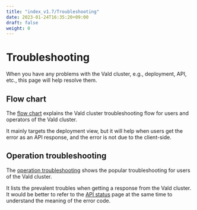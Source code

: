 ```yaml
---
title: "index_v1.7/Troubleshooting"
date: 2023-01-24T16:35:20+09:00
draft: false
weight: 0
---
```


# Troubleshooting

When you have any problems with the Vald cluster, e.g., deployment, API, etc., this page will help resolve them.

## Flow chart

The [flow chart](/docs/v1.7/troubleshooting/flow-chart) explains the Vald cluster troubleshooting flow for users and operators of the Vald cluster.

It mainly targets the deployment view, but it will help when users get the error as an API response, and the error is not due to the client-side.

## Operation troubleshooting

The [operation troubleshooting](/docs/v1.7/troubleshooting/operation-troubleshooting) shows the popular troubleshooting for users of the Vald cluster.

It lists the prevalent troubles when getting a response from the Vald cluster.
It would be better to refer to the [API status](/docs/v1.7/api/status) page at the same time to understand the meaning of the error code.
